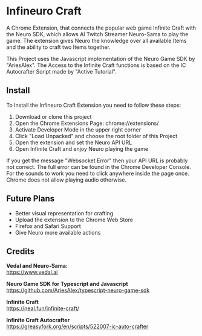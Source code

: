 # Infineuro Craft

A Chrome Extension, that connects the popular web game Infinite Craft with the Neuro SDK, which allows AI Twitch Streamer Neuro-Sama to play the game. The extension gives Neuro the knowledge over all available Items and the ability to craft two Items together.

This Project uses the Javascript implementation of the Neuro Game SDK by "AriesAlex". The Access to the Infinite Craft functions is based on the IC Autocrafter Script made by "Active Tutorial".

## Install

To Install the Infineuro Craft Extension you need to follow these steps:

1. Download or clone this project
2. Open the Chrome Extensions Page: chrome://extensions/
3. Activate Developer Mode in the upper right corner
4. Click "Load Unpacked" and choose the root folder of this Project
5. Open the extension and set the Neuro API URL
6. Open Infinite Craft and enjoy Neuro playing the game

If you get the message "Websocket Error" then your API URL is probably not correct. The full error can be found in the Chrome Developer Console.  
For the sounds to work you need to click anywhere inside the page once. Chrome does not allow playing audio otherwise.

## Future Plans

- Better visual representation for crafting
- Upload the extension to the Chrome Web Store
- Firefox and Safari Support
- Give Neuro more available actions

## Credits

**Vedal and Neuro-Sama:**  
https://www.vedal.ai

**Neuro Game SDK for Typescript and Javascript**  
https://github.com/AriesAlex/typescript-neuro-game-sdk

**Infinite Craft**  
https://neal.fun/infinite-craft/

**Infinite Craft Autocrafter**  
https://greasyfork.org/en/scripts/522007-ic-auto-crafter
